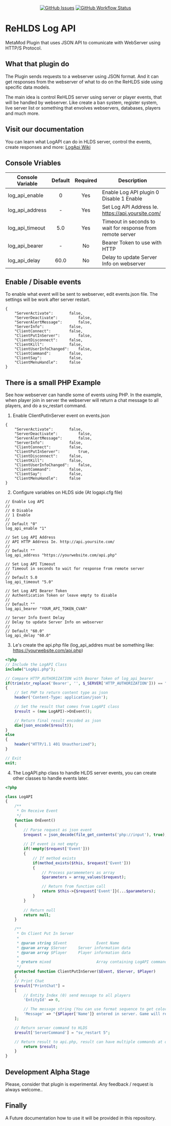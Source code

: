 <p align="center">
    <a href="https://github.com/SmileYzn/LogApi/issues"><img alt="GitHub Issues" src="https://img.shields.io/github/issues-raw/smileyzn/LogApi?style=flat-square"></a>
    <a href="https://github.com/SmileYzn/LogApi/actions"><img alt="GitHub Workflow Status" src="https://img.shields.io/github/actions/workflow/status/SmileYzn/LogApi/build.yml?branch=main&label=C/C++&style=flat-square"></a>
</p>

# ReHLDS Log API
MetaMod Plugin that uses JSON API to comunicate with WebServer using HTTP/S Protocol.

## What that plugin do
The Plugin sends requests to a webserver using JSON format.
And it can get responses from the webserver of what to do on the ReHLDS side using specific data models.

The main idea is control ReHLDS server using server or player events, that will be handled by webserver.
Like create a ban system, register system, live server list or something that envolves webservers, databases, players and much more.

## Visit our documentation
You can learn what LogAPI can do in HLDS server, control the events, create responses and more: [LogApi Wiki](https://github.com/SmileYzn/LogApi/wiki)

## Console Vriables
| Console Variable | Default | Required | Description                                                |
|------------------|:-------:|:--------:|------------------------------------------------------------|
| log_api_enable   |    0    |    Yes   | Enable Log API plugin 0 Disable 1 Enable                   |
| log_api_address  |    -    |    Yes   | Set Log API Address Ie. https://api.yoursite.com/          |
| log_api_timeout  |   5.0   |    Yes   | Timeout in seconds to wait for response from remote server |
| log_api_bearer   |    -    |    No    | Bearer Token to use with HTTP                              |
| log_api_delay    |   60.0  |    No    | Delay to update Server Info on webserver                   |

## Enable / Disable events
To enable what event will be sent to webserver, edit events.json file.
The settings will be work after server restart.

```
{
	"ServerActivate": 		false,
	"ServerDeactivate": 		false,
	"ServerAlertMessage": 		false,
	"ServerInfo": 			false,
	"ClientConnect":		false,
	"ClientPutInServer":		false,
	"ClientDisconnect":		false,
	"ClientKill": 			false,
	"ClientUserInfoChanged": 	false,
	"ClientCommand": 		false,
	"ClientSay": 			false,
	"ClientMenuHandle":		false
}
```

## There is a small PHP Example
See how webserver can handle some of events using PHP.
In the example, when player join in server the webserver will return a chat message to all players, and do a sv_restart command.

1. Enable ClientPutInServer event on events.json
```
{
	"ServerActivate": 		false,
	"ServerDeactivate": 		false,
	"ServerAlertMessage": 		false,
	"ServerInfo": 			false,
	"ClientConnect":		false,
	"ClientPutInServer":		true,
	"ClientDisconnect":		false,
	"ClientKill": 			false,
	"ClientUserInfoChanged": 	false,
	"ClientCommand": 		false,
	"ClientSay": 			false,
	"ClientMenuHandle":		false
}
```

2. Configure variables on HLDS side (At logapi.cfg file)
```
// Enable Log API
//
// 0 Disable
// 1 Enable
//
// Default "0"
log_api_enable "1"

// Set Log API Address
// API HTTP Address Ie. http://api.yoursite.com/
//
// Default ""
log_api_address "https://yourwebsite.com/api.php"

// Set Log API Timeout
// Timeout in seconds to wait for response from remote server
//
// Default 5.0
log_api_timeout "5.0"

// Set Log API Bearer Token
// Authentication Token or leave empty to disable
//
// Default ""
log_api_bearer "YOUR_API_TOKEN_CVAR"

// Server Info Event Delay
// Delay to update Server Info on webserver
//
// Default "60.0"
log_api_delay "60.0"
```

3. Le's create the api.php file (log_api_addres must be something like: https://yourwebsite.com/api.php)
```PHP
<?php
// Include the LogAPI Class
include("LogApi.php");

// Compare HTTP_AUTHORIZATION with Bearer Token of log_api_bearer
if(trim(str_replace('Bearer', '', $_SERVER['HTTP_AUTHORIZATION'])) == "YOUR-TOKEN-API-CODE")
{
    // Set PHP to return content type as json
    header('Content-Type: application/json');

    // Set the result that comes from LogAPI class
    $result = (new LogAPI)->OnEvent();  

    // Return final result encoded as json
    die(json_encode($result));
}
else
{
    header("HTTP/1.1 401 Unauthorized");
}

// Exit
exit;
```

4. The LogAPI.php class to handle HLDS server events, you can create other classes to handle events later.
```PHP
<?php

class LogAPI
{
    /**
     * On Receive Event 
     */
    function OnEvent()
    {
        // Parse request as json event
        $request = json_decode(file_get_contents('php://input'), true);
        
        // If event is not empty
        if(!empty($request['Event']))
        {
            // If method exists
            if(method_exists($this, $request['Event']))
            {
                // Process paramemeters as array
                $parameters = array_values($request);

                // Return from function call
                return $this->{$request['Event']}(...$parameters);                
            }
        }
        
        // Return null
        return null;
    }

    /**
     * On Client Put In Server
     * 
     * @param string $Event             Event Name
     * @param array $Server		Server information data
     * @param array $Player		Player information data
     * 
     * @return mixed                    Array containing LogAPI commands or null
     */
    protected function ClientPutInServer($Event, $Server, $Player)
    {
	// Print Chat
	$result["PrintChat"] =
	[
		// Entity Index (0) send message to all players
		'EntityId' => 0,

		// The message string (You can use format sequence to get colors in chat)
		'Message' => "{$Player['Name']} entered in server. Game will restart in ^35^1 seconds..."
	];

	// Return server command to HLDS
	$result['ServerCommand'] = "sv_restart 5";

	// Return result to api.php, result can have multiple commands at once
        return $result;
    }
}
```

## Development Alpha Stage
Please, consider that plugin is experimental. Any feedback / request is always welcome..

## Finally
A Future documentation how to use it will be provided in this repository.
